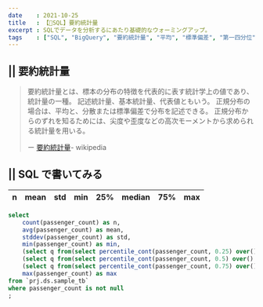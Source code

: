 ```yaml
---
date    : 2021-10-25
title   : 【🔎SQL】要約統計量
excerpt : SQLでデータを分析するにあたり基礎的なウォーミングアップ。
tags    : ["SQL", "BigQuery", "要約統計量", "平均", "標準偏差", "第一四分位", "第三四分位", "中央値"]
---
```

## || 要約統計量
> 要約統計量とは、標本の分布の特徴を代表的に表す統計学上の値であり、統計量の一種。
> 記述統計量、基本統計量、代表値ともいう。 正規分布の場合は、平均と、分散または標準偏差で分布を記述できる。
> 正規分布からのずれを知るためには、尖度や歪度などの高次モーメントから求められる統計量を用いる。
>
> ー [要約統計量](https://ja.wikipedia.org/wiki/%E8%A6%81%E7%B4%84%E7%B5%B1%E8%A8%88%E9%87%8F)- wikipedia

## || SQL で書いてみる

|n|mean|std|min|25%|median|75%|max|
|-|-   |-  |-  |-  |-     |-  |-  |


```SQL
select
    count(passenger_count) as n,
    avg(passenger_count) as mean,
    stddev(passenger_count) as std,
    min(passenger_count) as min,
    (select q from(select percentile_cont(passenger_count, 0.25) over() as q from `prj.ds.sample_tb`) group by q) as first_quartile,
    (select q from(select percentile_cont(passenger_count, 0.5) over() as q from `prj.ds.sample_tb`) group by q) as median,
    (select q from(select percentile_cont(passenger_count, 0.75) over() as q from `prj.ds.sample_tb`) group by q) as thrd_quartile,
    max(passenger_count) as max
from `prj.ds.sample_tb`
where passenger_count is not null
;
```
